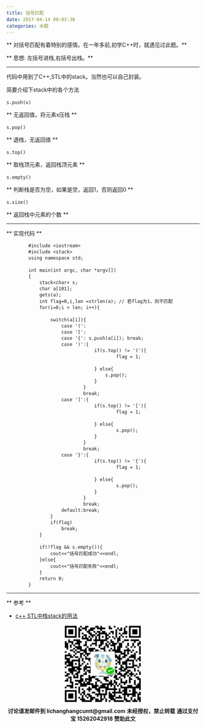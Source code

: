 ```yaml
---
title: 括号匹配
date: 2017-04-14 00:03:38
categories: 水题
---
```

** 对括号匹配有着特别的感情。在一年多前,初学C++时，就遇见过此题。**

** 思想: 左括号进栈,右括号出栈。**

************

代码中用到了C++,STL中的stack。当然也可以自己封装。

简要介绍下stack中的各个方法

<code>s.push(x)</code>

** 无返回值，将元素x压栈 **

<code>s.pop()</code>

** 退栈，无返回值 **

<code>s.top()</code>

** 取栈顶元素，返回栈顶元素 **

<code>s.empty()</code>

** 判断栈是否为空，如果是空，返回1，否则返回0 **

<code>s.size()</code>

** 返回栈中元素的个数 **

***************************

** 实现代码 **

```
        #include <iostream>
        #include <stack>
        using namespace std;

        int main(int argc, char *argv[])
        {
        	stack<char> s;
        	char a[101];
        	gets(a);
        	int flag=0,i,len =strlen(a); // 若flag为1，则不匹配
        	for(i=0;i < len; i++){

        		switch(a[i]){
        			case '(':
        			case '[':
        			case '{': s.push(a[i]); break;
        			case ')':{
        						if(s.top() != '('){
        								flag = 1;

        						} else{
        							s.pop();
        						}
        					}
        					break;
        			case ']':{
        						if(s.top() != '['){
        								flag = 1;

        						} else{
        								s.pop();
        						}
        					}
        					break;
        			case '}':{
        						if(s.top() != '{'){
        								flag = 1;

        						} else{
        								s.pop();
        						}
        					}
        					break;
        			default:break;
        		}
        		if(flag)
        			break;
        	}

        	if(!flag && s.empty()){
        		cout<<"括号匹配成功"<<endl;
        	}else{
        		cout<<"括号匹配失败"<<endl;
        	}
        	return 0;
        }
```

************************************

** 参考 **

- [ c++ STL中栈stack的用法](http://blog.csdn.net/sunquana/article/details/13095075)

<div width="100%" align="center"><img src="/img/wx.png" alt="微信赞助二维码"></div></div>
<script type="text/javascript" charset="utf-8" src="http://www.dashangcloud.com/static/ds.js"></script>
<p style="margin-top: 0.4em; text-align: center">
      <b style="font-size: 1em;">讨论请发邮件到 lichanghangcumt@gmail.com</b>
      <b style="font-size: 1em;">未经授权，禁止转载</b>
      <b style="font-size: 1em;">通过支付宝 15262042918 赞助此文</b>
 </p>